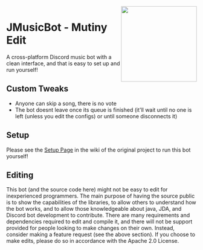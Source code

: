 <img align="right" src="https://i.imgur.com/zrE80HY.png" height="200" width="200">

# JMusicBot - Mutiny Edit

A cross-platform Discord music bot with a clean interface, and that is easy to set up and run yourself!

## Custom Tweaks
  * Anyone can skip a song, there is no vote
  * The bot doesnt leave once its queue is finished (it'll wait until no one is left (unless you edit the configs) or until someone disconnects it)

## Setup
Please see the [Setup Page](https://github.com/jagrosh/MusicBot/wiki/Setup) in the wiki of the original project to run this bot yourself!

## Editing
This bot (and the source code here) might not be easy to edit for inexperienced programmers. The main purpose of having the source public is to show the capabilities of the libraries, to allow others to understand how the bot works, and to allow those knowledgeable about java, JDA, and Discord bot development to contribute. There are many requirements and dependencies required to edit and compile it, and there will not be support provided for people looking to make changes on their own. Instead, consider making a feature request (see the above section). If you choose to make edits, please do so in accordance with the Apache 2.0 License.
